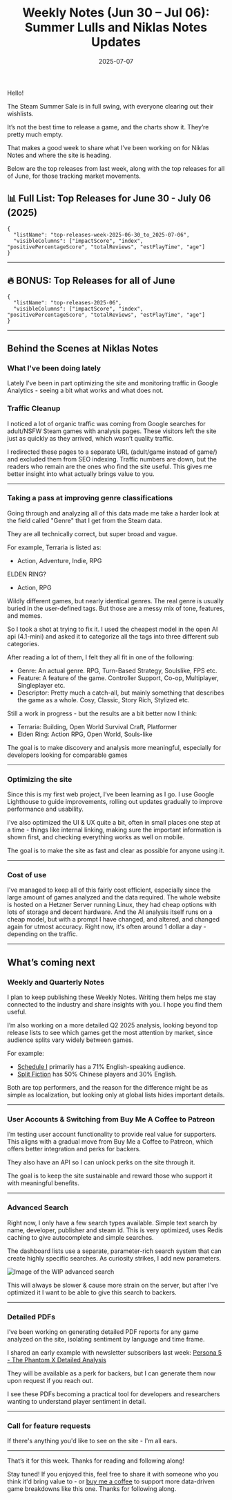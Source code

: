 ﻿---
title: "Weekly Notes (Jun 30 – Jul 06): Summer Lulls and Niklas Notes Updates"
slug: "weekly-notes-2025-06-30"
date: "2025-07-07"
category: "Weekly Notes"
description: "The Steam Summer Sale quieted releases this week, so I’m sharing what I’ve been building behind the scenes on Niklas Notes, from genre tagging improvements to advanced search, PDF reports, and what’s next."
tags: ["Weekly Notes", "Steam", "Game Development", "Game Industry", "Steam Trends", "Indie Dev", "PC Games"]
image: "https://media.githubusercontent.com/media/NiklasBorglund/niklasnotes-blog/main/posts/weekly-notes-2025-06-30/hero.jpg"
---

Hello!

The Steam Summer Sale is in full swing, with everyone clearing out their wishlists.

It’s not the best time to release a game, and the charts show it. They’re pretty much empty.

That makes a good week to share what I’ve been working on for Niklas Notes and where the site is heading.

Below are the top releases from last week, along with the top releases for all of June, for those tracking market movements.

## 📊 Full List: Top Releases for June 30 - July 06 (2025)

```customlist
{
  "listName": "top-releases-week-2025-06-30_to_2025-07-06",
  "visibleColumns": ["impactScore", "index", "positivePercentageScore", "totalReviews", "estPlayTime", "age"]
}
```
---

## 🔥 BONUS: Top Releases for all of June

```customlist
{
  "listName": "top-releases-2025-06",
  "visibleColumns": ["impactScore", "index", "positivePercentageScore", "totalReviews", "estPlayTime", "age"]
}
```

---

## Behind the Scenes at Niklas Notes

### What I've been doing lately
Lately I've been in part optimizing the site and monitoring traffic in Google Analytics - seeing a bit what works and what does not.

### Traffic Cleanup
I noticed a lot of organic traffic was coming from Google searches for adult/NSFW Steam games with analysis pages. These visitors left the site just as quickly as they arrived, which wasn’t quality traffic.

I redirected these pages to a separate URL (adult/game instead of game/) and excluded them from SEO indexing. Traffic numbers are down, but the readers who remain are the ones who find the site useful. This gives me better insight into what actually brings value to you.

---

### Taking a pass at improving genre classifications

Going through and analyzing all of this data made me take a harder look at the field called "Genre" that I get from the Steam data.

They are all technically correct, but super broad and vague.

For example, Terraria is listed as:
- Action, Adventure, Indie, RPG

ELDEN RING?
- Action, RPG

Wildly different games, but nearly identical genres. The real genre is usually buried in the user-defined tags. But those are a messy mix of tone, features, and memes.

So I took a shot at trying to fix it. I used the cheapest model in the open AI api (4.1-mini) and asked it to categorize all the tags into three different sub categories.

After reading a lot of them, I felt they all fit in one of the following:

- Genre: An actual genre. RPG, Turn-Based Strategy, Soulslike, FPS etc.
- Feature: A feature of the game. Controller Support, Co-op, Multiplayer, Singleplayer etc.
- Descriptor: Pretty much a catch-all, but mainly something that describes the game as a whole. Cosy, Classic, Story Rich, Stylized etc.

Still a work in progress - but the results are a bit better now I think:
- Terraria: Building, Open World Survival Craft, Platformer
- Elden Ring: Action RPG, Open World, Souls-like

The goal is to make discovery and analysis more meaningful, especially for developers looking for comparable games

---

### Optimizing the site

Since this is my first web project, I’ve been learning as I go. I use Google Lighthouse to guide improvements, rolling out updates gradually to improve performance and usability.

I've also optimized the UI & UX quite a bit, often in small places one step at a time - things like internal linking, making sure the important information is shown first, and checking everything works as well on mobile.

The goal is to make the site as fast and clear as possible for anyone using it.

---

### Cost of use

I've managed to keep all of this fairly cost efficient, especially since the large amount of games analyzed and the data required. The whole website is hosted on a Hetzner Server running Linux, they had cheap options with lots of storage and decent hardware.
And the AI analysis itself runs on a cheap model, but with a prompt I have changed, and altered, and changed again for utmost accuracy. Right now, it's often around 1 dollar a day - depending on the traffic.

---

## What’s coming next

### Weekly and Quarterly Notes

I plan to keep publishing these Weekly Notes. Writing them helps me stay connected to the industry and share insights with you. I hope you find them useful.

I’m also working on a more detailed Q2 2025 analysis, looking beyond top release lists to see which games get the most attention by market, since audience splits vary widely between games.

For example:

* [Schedule I](https://niklasnotes.com/dashboard/game/72681/schedule_i) primarily has a 71% English-speaking audience.
* [Split Fiction](https://niklasnotes.com/dashboard/game/61387/split_fiction) has 50% Chinese players and 30% English.

Both are top performers, and the reason for the difference might be as simple as localization, but looking only at global lists hides important details.

---

### User Accounts & Switching from Buy Me A Coffee to Patreon

I’m testing user account functionality to provide real value for supporters. This aligns with a gradual move from Buy Me a Coffee to Patreon, which offers better integration and perks for backers.

They also have an API so I can unlock perks on the site through it.

The goal is to keep the site sustainable and reward those who support it with meaningful benefits.

---

### Advanced Search

Right now, I only have a few search types available. Simple text search by name, developer, publisher and steam id. This is very optimized, uses Redis caching to give autocomplete and simple searches.

The dashboard lists use a separate, parameter-rich search system that can create highly specific searches. As curiosity strikes, I add new parameters.

![Image of the WIP advanced search](./advanced-search-wip.png)

This will always be slower & cause more strain on the server, but after I've optimized it I want to be able to give this search to backers.

---

### Detailed PDFs

I’ve been working on generating detailed PDF reports for any game analyzed on the site, isolating sentiment by language and time frame.

I shared an early example with newsletter subscribers last week: [Persona 5 - The Phantom X Detailed Analysis](https://drive.google.com/file/d/1NFo-RWJ9EpIVwzFE9rqtv40vozMv2qbl/view?usp=drive_link)

They will be available as a perk for backers, but I can generate them now upon request if you reach out.

I see these PDFs becoming a practical tool for developers and researchers wanting to understand player sentiment in detail.

---

### Call for feature requests
If there's anything you'd like to see on the site - I'm all ears.

---

That’s it for this week. Thanks for reading and following along!

Stay tuned!
If you enjoyed this, feel free to share it with someone who you think it'd bring value to - or [buy me a coffee](https://buymeacoffee.com/niklasnotes) to support more data-driven game breakdowns like this one.
Thanks for following along.
